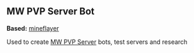## MW PVP Server Bot
**Based:** [mineflayer](https://github.com/PrismarineJS/mineflayer/)

Used to create [MW PVP Server](https://github.com/Koud-Wind/MW-PVP-Server) bots, test servers and research
